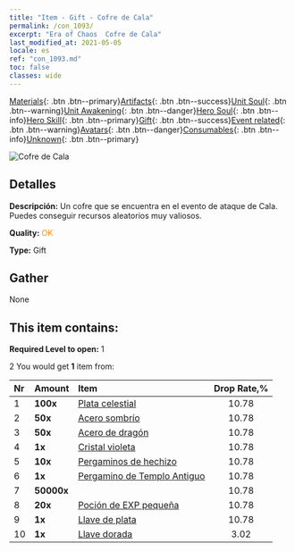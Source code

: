 ```yaml
---
title: "Item - Gift - Cofre de Cala"
permalink: /con_1093/
excerpt: "Era of Chaos  Cofre de Cala"
last_modified_at: 2021-05-05
locale: es
ref: "con_1093.md"
toc: false
classes: wide
---
```

 [Materials](/ItemsES/){: .btn .btn--primary}[Artifacts](/ItemsES/Artifacts/){: .btn .btn--success}[Unit Soul](/ItemsES/UnitSoul/){: .btn .btn--warning}[Unit Awakening](/ItemsES/UnitAwakening/){: .btn .btn--danger}[Hero Soul](/ItemsES/HeroSoul/){: .btn .btn--info}[Hero Skill](/ItemsES/HeroSkill/){: .btn .btn--primary}[Gift](/ItemsES/Gift/){: .btn .btn--success}[Event related](/ItemsES/Events/){: .btn .btn--warning}[Avatars](/ItemsES/Avatars/){: .btn .btn--danger}[Consumables](/ItemsES/Consumables/){: .btn .btn--info}[Unknown](/ItemsES/Unknown/){: .btn .btn--primary}

 ![Cofre de Cala](/images/t/i_690021.png)

## Detalles
 **Descripción:** Un cofre que se encuentra en el evento de ataque de Cala. Puedes conseguir recursos aleatorios muy valiosos.

 **Quality:** <span style="color: #FF8C00">OK</span>

 **Type:** Gift

## Gather

  None

## This item contains:

 **Required Level to open:** 1

 2 You would get **1** item  from:

  | Nr | Amount |     Item    | Drop Rate,% |
  |:---|:-------|:------------|:---------:|
  | 1 |  **100x** | [Plata celestial](/ItemsES/con_882/) | 10.78 | 
  | 2 |  **50x** | [Acero sombrío](/ItemsES/con_881/) | 10.78 | 
  | 3 |  **50x** | [Acero de dragón](/ItemsES/con_880/) | 10.78 | 
  | 4 |  **1x** | [Cristal violeta](/ItemsES/con_720/) | 10.78 | 
  | 5 |  **10x** | [Pergaminos de hechizo](/ItemsES/con_694/) | 10.78 | 
  | 6 |  **1x** | [Pergamino de Templo Antiguo](/ItemsES/con_697/) | 10.78 | 
  | 7 |  **50000x** | <i class="fas fa-coins"/> | 10.78 | 
  | 8 |  **20x** | [Poción de EXP pequeña](/ItemsES/con_701/) | 10.78 | 
  | 9 |  **1x** | [Llave de plata](/ItemsES/con_693/) | 10.78 | 
  | 10 |  **1x** | [Llave dorada](/ItemsES/con_783/) | 3.02 | 
